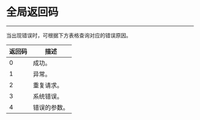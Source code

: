# 全局返回码
---
当出现错误时，可根据下方表格查询对应的错误原因。

| 返回码 | 描述     |
| ------- | ---------- |
| 0 	  | 成功。 	|
| 1       | 异常。       |
| 2       | 重复请求。   |
| 3       | 系统错误。   |
| 4       | 错误的参数。 |
